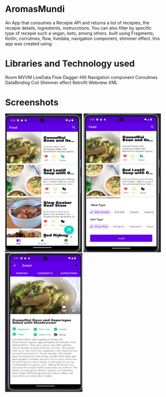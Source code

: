 # AromasMundi

An App that consumes a Recepie API and returns a list of recepies, the recepie details, ingredients, instrucctions. You can also filter by specific type of recepie such a vegan, keto, among others. built using Fragments, Kotlin, corrutines, flow, livedata, navigation component, shimmer effect. 
this app was created using:

# Libraries and Technology used

Room
MVVM
LiveData
Flow
Dagger-Hilt
Navigation component
Coroutines
DataBinding
Coil
Shimmer effect
Retrofit
Webview
XML

# Screenshots

<img src="/screenshots/Recepie.jpg" width="250" height="450"/>
<img src="/screenshots/RecepieFilter.jpg" width="250" height="450"/>
<img src="/screenshots/RecepieDetail.jpg" width="250" height="450"/>
